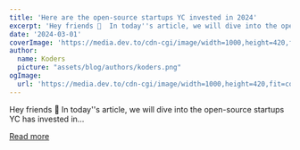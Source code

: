 ```yaml
---
title: 'Here are the open-source startups YC invested in 2024'
excerpt: 'Hey friends 👋  In today''s article, we will dive into the open-source startups YC has invested in...'
date: '2024-03-01'
coverImage: 'https://media.dev.to/cdn-cgi/image/width=1000,height=420,fit=cover,gravity=auto,format=auto/https%3A%2F%2Fdev-to-uploads.s3.amazonaws.com%2Fuploads%2Farticles%2Fcpvydvjqudep7es0we53.gif'
author:
  name: Koders
  picture: "assets/blog/authors/koders.png"
ogImage:
  url: 'https://media.dev.to/cdn-cgi/image/width=1000,height=420,fit=cover,gravity=auto,format=auto/https%3A%2F%2Fdev-to-uploads.s3.amazonaws.com%2Fuploads%2Farticles%2Fcpvydvjqudep7es0we53.gif'
---
```


Hey friends 👋  In today''s article, we will dive into the open-source startups YC has invested in...

[Read more](https://dev.to/quine/here-are-the-open-source-startups-yc-invested-in-2024-5b3m)
